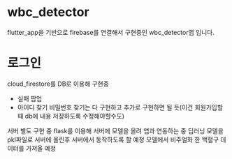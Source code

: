# wbc_detector

flutter_app을 기반으로 firebase를 연결해서 구현중인
wbc_detector앱 입니다.

# 로그인
cloud_firestore를 DB로 이용해 구현중 

- 실패 팝업
- 아이디 찾기 비밀번호 찾기는 다 구현하고 추가로 구현하면 될 듯(이건 회원가입할 때 db에 내용 저장하도록 수정해야할수도)

서버 별도 구현 중
flask를 이용해 서버에 모델을 올려 앱과 연동하는 중
딥러닝 모델을 pkl파일로 서버에 올린후 서버에서 동작하도록 할 예정
모델에서 비주얼화 한 백혈구 데이터를 가져올 예정
